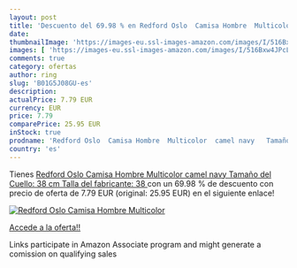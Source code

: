 ```yaml
---
layout: post
title: 'Descuento del 69.98 % en Redford Oslo  Camisa Hombre  Multicolor '
date: 
thumbnailImage: 'https://images-eu.ssl-images-amazon.com/images/I/516Bxw4JPcL._SL200_.jpg'
images: [ 'https://images-eu.ssl-images-amazon.com/images/I/516Bxw4JPcL._SL200_.jpg' ]
comments: true
category: ofertas
author: ring
slug: 'B01G5J08GU-es'
description:
actualPrice: 7.79 EUR
currency: EUR
price: 7.79
comparePrice: 25.95 EUR
inStock: true
prodname: 'Redford Oslo  Camisa Hombre  Multicolor  camel navy   Tamaño del Cuello: 38 cm  Talla del fabricante: 38 '
country: 'es'
---
```


Tienes [Redford Oslo  Camisa Hombre  Multicolor  camel navy   Tamaño del Cuello: 38 cm  Talla del fabricante: 38 ](https://www.amazon.es/dp/B01G5J08GU/?tag=tolees-21) con un 69.98 % de descuento con precio de oferta de 7.79 EUR (original: 25.95 EUR) en el siguiente enlace!

[![Redford Oslo  Camisa Hombre  Multicolor ](https://images-eu.ssl-images-amazon.com/images/I/516Bxw4JPcL._SL200_.jpg)](https://www.amazon.es/dp/B01G5J08GU/?tag=tolees-21)

[Accede a la oferta!!](https://www.amazon.es/dp/B01G5J08GU/?tag=tolees-21)

Links participate in Amazon Associate program and might generate a comission on qualifying sales


